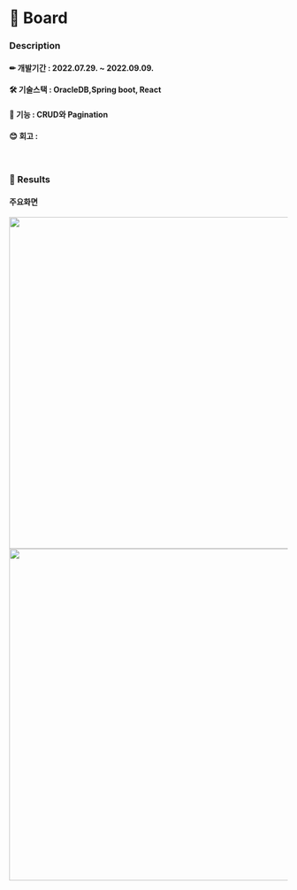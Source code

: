 # 📕 Board



### Description

####  ✏ 개발기간 : 2022.07.29. ~ 2022.09.09.
####  🛠 기술스택 :  OracleDB,Spring boot, React
####  🎨 기능 : CRUD와 Pagination 
####  😊 회고 : 
<br/>


### 🚀 Results
#### 주요화면
<img src="https://user-images.githubusercontent.com/84880886/205237446-195a9bee-7547-40d1-acd2-c75e4c7a2081.png" width="600px"/>
<img src="https://user-images.githubusercontent.com/84880886/205237889-e1eb1490-a228-4022-82ef-01e9a36142a0.png" width="600px"/>




